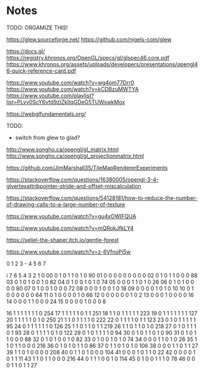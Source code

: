 # Notes

TODO: ORGAMIZE THIS!



https://glew.sourceforge.net/
https://github.com/nigels-com/glew

https://docs.gl/
https://registry.khronos.org/OpenGL/specs/gl/glspec46.core.pdf
https://www.khronos.org/assets/uploads/developers/presentations/opengl46-quick-reference-card.pdf

https://www.youtube.com/watch?v=wg4om77Drr0
https://www.youtube.com/watch?v=kCDBzuMWTYA
https://www.youtube.com/playlist?list=PLvv0ScY6vfd9zlZkIIqGDeG5TUWswkMox

https://webglfundamentals.org/

TODO:

- switch from glew to glad?


http://www.songho.ca/opengl/gl_matrix.html
http://www.songho.ca/opengl/gl_projectionmatrix.html




https://github.com/JimMarshall35/TileMapRendererExperiments

https://stackoverflow.com/questions/16380005/opengl-3-4-glvertexattribpointer-stride-and-offset-miscalculation

https://stackoverflow.com/questions/54128181/how-to-reduce-the-number-of-drawing-calls-to-a-large-number-of-texture

https://www.youtube.com/watch?v=gu4xOWIFQUA

https://www.youtube.com/watch?v=mQRokJfkLY4

https://seliel-the-shaper.itch.io/gentle-forest


https://www.youtube.com/watch?v=z-6VfnoPi5w



0 1 2
3 - 4
5 6 7


i    7 6 5 4 3 2 1 0
00   0 1 0 1 1 0 1 0    90
01   0 0 0 0 0 0 0 0     0
02   0 1 0 1 1 0 0 0    88
03   0 1 0 1 0 0 1 0    82
04   0 1 0 0 1 0 1 0    74
05   0 0 0 1 1 0 1 0    26
06   0 1 0 1 0 0 0 0    80
07   0 1 0 0 1 0 0 0    72
08   0 0 0 1 0 0 1 0    18
09   0 0 0 0 1 0 1 0    10
10   0 1 0 0 0 0 0 0    64
11   0 1 0 0 0 0 1 0    66
12   0 0 0 0 0 0 1 0     2
13   0 0 0 1 0 0 0 0    16
14   0 0 0 1 1 0 0 0    24
15   0 0 0 0 1 0 0 0     8

16   1 1 1 1 1 1 1 0   254
17   1 1 1 1 1 0 1 1   251
18   1 1 0 1 1 1 1 1   223
19   0 1 1 1 1 1 1 1   127
20   1 1 1 1 1 0 1 0   250
21   1 1 0 1 1 1 1 0   222
22   0 1 1 1 1 0 1 1   123
23   0 1 0 1 1 1 1 1    95
24   0 1 1 1 1 1 1 0   126
25   1 1 0 1 1 0 1 1   219
26   1 1 0 1 1 0 1 0   218
27   0 1 0 1 1 1 0 1    93
28   0 1 1 1 1 0 1 0   122
29   0 1 0 1 1 1 1 0    94
30   0 1 0 1 1 0 1 0    90
31   0 1 0 1 1 0 0 0    88
32   0 1 0 1 0 0 1 0    82
33   0 1 0 0 1 0 1 0    74
34   0 0 0 1 1 0 1 0    26
35   1 1 0 1 1 0 0 0   216
36   0 1 0 1 0 1 1 0    86
37   0 1 1 0 1 0 1 0   106
38   0 0 0 1 1 0 1 1    27
39   1 1 0 1 0 0 0 0   208
40   0 1 1 0 1 0 0 0   104
41   0 0 0 1 0 1 1 0    22
42   0 0 0 0 1 0 1 1    11
43   1 1 0 1 1 0 0 0   216
44   0 1 1 1 0 0 1 0   114
45   0 1 0 0 1 1 1 0    78
46   0 0 0 1 1 0 1 1    27